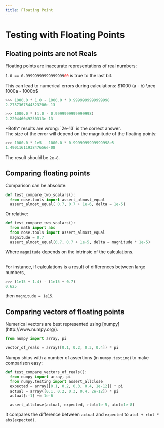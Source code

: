 ```yaml
---
title: Floating Point
---
```


Testing with Floating Points
============================

Floating points are not Reals
-----------------------------

<div align="left">
Floating points are inaccurate representations of real numbers:

`1.0 == 0.99999999999999999`<code style="color:red">00</code> is true to the last bit.

<div class="fragment roll-in">
This can lead to numerical errors during calculations: $1000 (a - b) \neq 1000a - 1000b$

``` python
>>> 1000.0 * 1.0 - 1000.0 * 0.9999999999999998
2.2737367544323206e-13

>>> 1000.0 * (1.0 - 0.9999999999999998)
2.220446049250313e-13
```

<div class="fragment fade-in">
*Both* results are wrong: `2e-13` is the correct answer.
</div>
</div>

<div class="fragment roll-in">
The size of the error will depend on the magnitude of the floating points:

``` python
>>> 1000.0 * 1e5 - 1000.0 * 0.9999999999999998e5
1.4901161193847656e-08
```
The result should be `2e-8`.
</div>


Comparing floating points
-------------------------

<div align="left">
Comparison can be absolute:

``` python
def test_compare_two_scalars():
  from nose.tools import assert_almost_equal
  assert_almost_equal( 0.7, 0.7 + 1e-6, delta = 1e-5)
```

<div class="fragment roll-in">
Or relative:

``` python
def test_compare_two_scalars():
  from math import abs
  from nose.tools import assert_almost_equal
  magnitude = 0.7
  assert_almost_equal(0.7, 0.7 + 1e-5, delta = magnitude * 1e-5)
```
Where `magnitude` depends on the intrinsic of the calculations.
</div>

<div class="fragment roll-in">
<br>
For instance, if calculations is a result of differences between large numbers,

``` python
>>> (1e15 + 1.4) - (1e15 + 0.7)
0.625
```

then `magnitude = 1e15`.
</div>

</div>


Comparing vectors of floating points
------------------------------------

<div align="left">
Numerical vectors are best represented using [numpy](http://www.numpy.org/).

``` python
from numpy import array, pi

vector_of_reals = array([0.1, 0.2, 0.3, 0.4]) * pi
```


Numpy ships with a number of assertions (in ``numpy.testing``) to make
comparison easy:

``` python
def test_compare_vectors_of_reals():
  from numpy import array, pi
  from numpy.testing import assert_allclose
  expected = array([0.1, 0.2, 0.3, 0.4, 1e-12]) * pi
  actual = array([0.1, 0.2, 0.3, 0.4, 2e-12]) * pi
  actual[:-1] += 1e-6

  assert_allclose(actual, expected, rtol=1e-5, atol=1e-8)
```

It compares the difference between `actual` and `expected` to ``atol + rtol * abs(expected)``.
</div>
